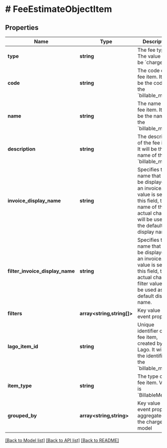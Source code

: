 # # FeeEstimateObjectItem

## Properties

Name | Type | Description | Notes
------------ | ------------- | ------------- | -------------
**type** | **string** | The fee type. The value will be &#x60;charge&#x60;. |
**code** | **string** | The code of the fee item. It will be the code of the &#x60;billable_metric&#x60;. |
**name** | **string** | The name of the fee item. It will be the name of the &#x60;billable_metric&#x60;. |
**description** | **string** | The description of the fee item. It will be the name of the &#x60;billable_metric&#x60;. | [optional]
**invoice_display_name** | **string** | Specifies the name that will be displayed on an invoice. If no value is set for this field, the name of the actual charge will be used as the default display name. | [optional]
**filter_invoice_display_name** | **string** | Specifies the name that will be displayed on an invoice. If no value is set for this field, the actual charge filter values will be used as the default display name. | [optional]
**filters** | **array<string,string[]>** | Key value list of event properties | [optional]
**lago_item_id** | **string** | Unique identifier of the fee item, created by Lago. It will be the identifier of the &#x60;billable_metric&#x60;. |
**item_type** | **string** | The type of the fee item. Values is &#x60;BillableMetric&#x60;. |
**grouped_by** | **array<string,string>** | Key value list of event properties aggregated by the charge model | [optional]

[[Back to Model list]](../../README.md#models) [[Back to API list]](../../README.md#endpoints) [[Back to README]](../../README.md)

